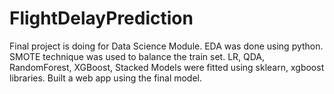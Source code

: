 # FlightDelayPrediction
Final project is doing for Data Science Module.
EDA was done using python.
SMOTE technique was used to balance the train set.
LR, QDA, RandomForest, XGBoost, Stacked Models were fitted using sklearn, xgboost libraries.
Built a web app using the final model.
